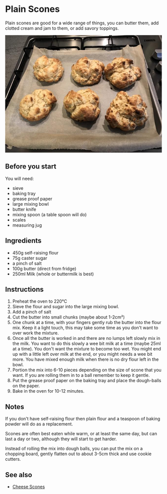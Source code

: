 # Plain Scones

Plain scones are good for a wide range of things, you can butter them, add clotted cream and jam to them, or add savory toppings.

![Plain Scones](plain-scones.jpg)

## Before you start

You will need:

* sieve
* baking tray
* grease proof paper
* large mixing bowl
* butter knife
* mixing spoon (a table spoon will do)
* scales
* measuring jug

## Ingredients

* 450g self-raising flour
* 75g caster sugar
* a pinch of salt
* 100g butter (direct from fridge)
* 250ml Milk (whole or buttermilk is best)

## Instructions

1. Preheat the oven to 220°C
2. Sieve the flour and sugar into the large mixing bowl.
3. Add a pinch of salt
4. Cut the butter into small chunks (maybe about 1-2cm²)
5. One chunk at a time, with your fingers gently rub the butter into the flour mix. Keep it a light touch, this may take some time as you don't want to over work the mixture.
6. Once all the butter is worked in and there are no lumps left slowly mix in the milk. You want to do this slowly a wee bit milk at a time (maybe 25ml at a time). You don't want the mixture to become too wet. You might end up with a little left over milk at the end, or you might needs a wee bit more. You have mixed enough milk when there is no dry flour left in the bowl.
7. Portion the mix into 6-10 pieces depending on the size of scone that you want. If you are rolling them in to a ball remember to keep it gentle. 
8. Put the grease proof paper on the baking tray and place the dough-balls on the paper.
9. Bake in the oven for 10-12 minutes.

## Notes

If you don't have self-raising flour then plain flour and a teaspoon of baking powder will do as a replacement.

Scones are often best eaten while warm, or at least the same day, but can last a day or two, although they will start to get harder.

Instead of rolling the mix into dough balls, you can put the mix on a chopping board, gently flatten out to about 3-5cm thick and use cookie cutters.

## See also

* [Cheese Scones](cheese-scones.md)